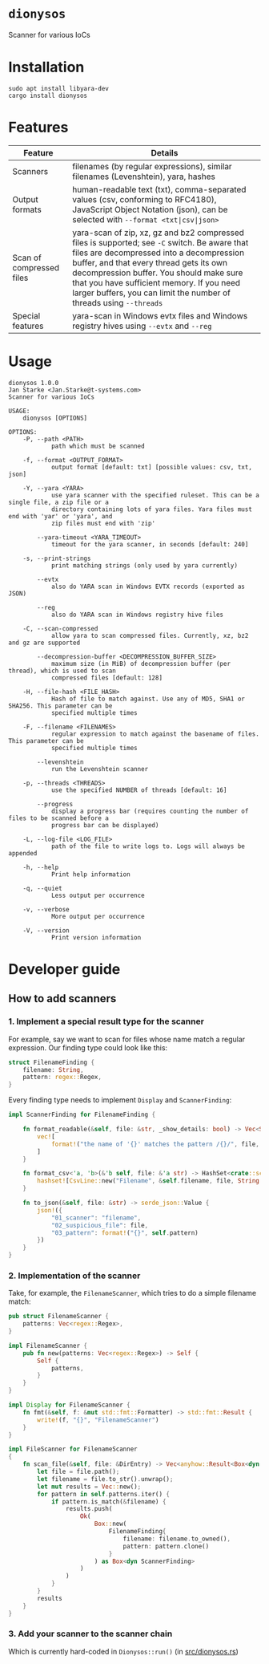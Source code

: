 # `dionysos`
Scanner for various IoCs

# Installation

```shell
sudo apt install libyara-dev
cargo install dionysos
```

# Features 

| Feature | Details |
|-|-|
|Scanners | filenames (by regular expressions), similar filenames (Levenshtein), yara, hashes|
| Output formats | human-readable text (txt), comma-separated values (csv, conforming to RFC4180), JavaScript Object Notation (json), can be selected with `--format <txt\|csv\|json>` |
| Scan of compressed files | yara-scan of zip, xz, gz and bz2 compressed files is supported; see `-C` switch. Be aware that files are decompressed into a decompression buffer, and that every thread gets its own decompression buffer. You should make sure that you have sufficient memory. If you need larger buffers, you can limit the number of threads using `--threads` |
| Special features | yara-scan in Windows evtx files and Windows registry hives using `--evtx` and `--reg`|


# Usage
```
dionysos 1.0.0
Jan Starke <Jan.Starke@t-systems.com>
Scanner for various IoCs

USAGE:
    dionysos [OPTIONS]

OPTIONS:
    -P, --path <PATH>
            path which must be scanned

    -f, --format <OUTPUT_FORMAT>
            output format [default: txt] [possible values: csv, txt, json]

    -Y, --yara <YARA>
            use yara scanner with the specified ruleset. This can be a single file, a zip file or a
            directory containing lots of yara files. Yara files must end with 'yar' or 'yara', and
            zip files must end with 'zip'

        --yara-timeout <YARA_TIMEOUT>
            timeout for the yara scanner, in seconds [default: 240]

    -s, --print-strings
            print matching strings (only used by yara currently)

        --evtx
            also do YARA scan in Windows EVTX records (exported as JSON)

        --reg
            also do YARA scan in Windows registry hive files

    -C, --scan-compressed
            allow yara to scan compressed files. Currently, xz, bz2 and gz are supported

        --decompression-buffer <DECOMPRESSION_BUFFER_SIZE>
            maximum size (in MiB) of decompression buffer (per thread), which is used to scan
            compressed files [default: 128]

    -H, --file-hash <FILE_HASH>
            Hash of file to match against. Use any of MD5, SHA1 or SHA256. This parameter can be
            specified multiple times

    -F, --filename <FILENAMES>
            regular expression to match against the basename of files. This parameter can be
            specified multiple times

        --levenshtein
            run the Levenshtein scanner

    -p, --threads <THREADS>
            use the specified NUMBER of threads [default: 16]

        --progress
            display a progress bar (requires counting the number of files to be scanned before a
            progress bar can be displayed)

    -L, --log-file <LOG_FILE>
            path of the file to write logs to. Logs will always be appended

    -h, --help
            Print help information

    -q, --quiet
            Less output per occurrence

    -v, --verbose
            More output per occurrence

    -V, --version
            Print version information
```

# Developer guide

## How to add scanners

### 1. Implement a special result type for the scanner

For example, say we want to scan for files whose name match a regular expression. Our finding type could look like this:

```rust
struct FilenameFinding {
    filename: String,
    pattern: regex::Regex,
}
```

Every finding type needs to implement `Display` and `ScannerFinding`:

```rust
impl ScannerFinding for FilenameFinding {

    fn format_readable(&self, file: &str, _show_details: bool) -> Vec<String> {
        vec![
            format!("the name of '{}' matches the pattern /{}/", file, self.pattern)
        ]
    }

    fn format_csv<'a, 'b>(&'b self, file: &'a str) -> HashSet<crate::scanner_result::CsvLine> {
        hashset![CsvLine::new("Filename", &self.filename, file, String::new())]
    }

    fn to_json(&self, file: &str) -> serde_json::Value {
        json!({
            "01_scanner": "filename",
            "02_suspicious_file": file,
            "03_pattern": format!("{}", self.pattern)
        })
    }
}
```

### 2. Implementation of the scanner

Take, for example, the `FilenameScanner`, which tries to do a simple filename match:

```rust
pub struct FilenameScanner {
    patterns: Vec<regex::Regex>,
}

impl FilenameScanner {
    pub fn new(patterns: Vec<regex::Regex>) -> Self {
        Self {   
            patterns,
        }
    }
}

impl Display for FilenameScanner {
    fn fmt(&self, f: &mut std::fmt::Formatter) -> std::fmt::Result {
        write!(f, "{}", "FilenameScanner")
    }
}

impl FileScanner for FilenameScanner
{
    fn scan_file(&self, file: &DirEntry) -> Vec<anyhow::Result<Box<dyn ScannerFinding>>> {
        let file = file.path();
        let filename = file.to_str().unwrap();
        let mut results = Vec::new();
        for pattern in self.patterns.iter() {
            if pattern.is_match(&filename) {
                results.push(
                    Ok(
                        Box::new(
                            FilenameFinding{
                                filename: filename.to_owned(),
                                pattern: pattern.clone()
                            }
                        ) as Box<dyn ScannerFinding>
                    )
                )
            }
        }
        results
    }
}
```

### 3. Add your scanner to the scanner chain

Which is currently hard-coded in `Dionysos::run()` (in [src/dionysos.rs](src/dionysos.rs))

